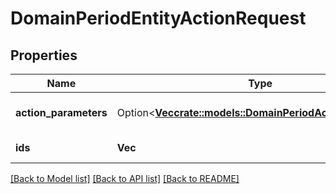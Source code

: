 # DomainPeriodEntityActionRequest

## Properties

Name | Type | Description | Notes
------------ | ------------- | ------------- | -------------
**action_parameters** | Option<[**Vec<crate::models::DomainPeriodActionParameter>**](domain.ActionParameter.md)> | Collection of Action Parameter(s). | [optional]
**ids** | **Vec<String>** | Incident ID(s). |

[[Back to Model list]](./README.md#documentation-for-models) [[Back to API list]](./README.md#documentation-for-api-endpoints) [[Back to README]](../README.md)
